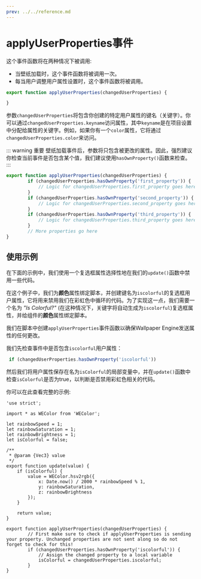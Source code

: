 ```yaml
---
prev: ../../reference.md
---
```


# applyUserProperties事件

这个事件函数将在两种情况下被调用:

* 当壁纸加载时，这个事件函数将被调用一次。
* 每当用户调整用户属性设置时，这个事件函数将被调用。

```js
export function applyUserProperties(changedUserProperties) {

}
```

参数`changedUserProperties`将包含你创建的特定用户属性的键名（关键字）。你可以通过`changedUserProperties.keyname`访问属性，其中`keyname`是在项目设置中分配给属性的关键字。例如，如果你有一个`color`属性，它将通过`changedUserProperties.color`来访问。

::: warning 重要
  壁纸加载事件后，参数将只包含被更改的属性。因此，强烈建议你检查当前事件是否包含某个值，我们建议使用`hasOwnProperty()`函数来检查。
:::

```js
export function applyUserProperties(changedUserProperties) {
        if (changedUserProperties.hasOwnProperty('first_property')) {
            // Logic for changedUserProperties.first_property goes here
        }
        if (changedUserProperties.hasOwnProperty('second_property')) {
            // Logic for changedUserProperties.second_property goes here
        }
        if (changedUserProperties.hasOwnProperty('third_property')) {
            // Logic for changedUserProperties.third_property goes here
        }
        // More properties go here
}
```

## 使用示例

在下面的示例中，我们使用一个复选框属性选择性地在我们的`update()`函数中禁用一些代码。

在这个例子中，我们为**颜色**属性绑定脚本，并创建键名为`iscolorful`的复选框用户属性，它将用来禁用我们在彩虹色中循环的代码。为了实现这一点，我们需要一个名为 *"Is Colorful?"* (在这种情况下，关键字将自动生成为`iscolorful`)复选框属性，并给组件的**颜色**属性绑定脚本。

我们在脚本中创建`applyUserProperties`事件函数以确保Wallpaper Engine发送属性的任何更改。

我们先检查事件中是否包含`iscolorful`用户属性：

```js
 if (changedUserProperties.hasOwnProperty('iscolorful'))
 ```

然后我们将用户属性保存在名为`isColorful`的局部变量中，并在`update()`函数中检查`isColorful`是否为true，以判断是否禁用彩虹色相关的代码。

你可以在此查看完整的示例:

```js{8,14,27-30}
'use strict';

import * as WEColor from 'WEColor';

let rainbowSpeed = 1;
let rainbowSaturation = 1;
let rainbowBrightness = 1;
let isColorful = false;

/**
 * @param {Vec3} value
 */
export function update(value) {
	if (isColorful) {
		value = WEColor.hsv2rgb({
			x: Date.now() / 2000 * rainbowSpeed % 1,
			y: rainbowSaturation,
			z: rainbowBrightness
		});
	}
	
	return value;
}

export function applyUserProperties(changedUserProperties) {
        // First make sure to check if applyUserProperties is sending your property. Unchanged properties are not sent along so do not forget to check for this!
        if (changedUserProperties.hasOwnProperty('iscolorful')) {
            // Assign the changed property to a local variable
            isColorful = changedUserProperties.iscolorful;
        }
}
```